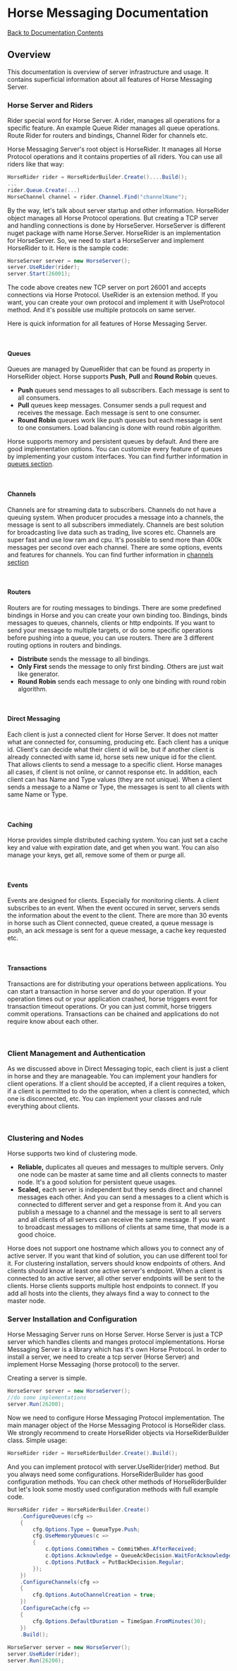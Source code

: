 # Horse Messaging Documentation

[Back to Documentation Contents](README.md)

## Overview

This documentation is overview of server infrastructure and usage.
It contains superficial information about all features of Horse Messaging Server.

### Horse Server and Riders

Rider special word for Horse Server.
A rider, manages all operations for a specific feature.
An example Queue Rider manages all queue operations.
Route Rider for routers and bindings, Channel Rider for channels etc.

Horse Messaging Server's root object is HorseRider.
It manages all Horse Protocol operations and it contains properties of all riders.
You can use all riders like that way:

```cs
HorseRider rider = HorseRiderBuilder.Create()....Build();
...
rider.Queue.Create(...)
HorseChannel channel = rider.Channel.Find("channelName");
```

By the way, let's talk about server startup and other information.
HorseRider object manages all Horse Protocol operations.
But creating a TCP server and handling connections is done by HorseServer.
HorseServer is different nuget package with name Horse.Server.
HorseRider is an implementation for HorseServer.
So, we need to start a HorseServer and implement HorseRider to it.
Here is the sample code:

```cs
HorseServer server = new HorseServer();
server.UseRider(rider);
server.Start(26001);
```

The code above creates new TCP server on port 26001 and accepts connections
via Horse Protocol. UseRider is an extension method.
If you want, you can create your own protocol and implement it with UseProtocol method.
And it's possible use multiple protocols on same server.

Here is quick information for all features of Horse Messaging Server.

<br>

#### Queues

Queues are managed by QueueRider that can be found as property in HorseRider object.
Horse supports **Push**, **Pull** and **Round Robin** queues.
- **Push** queues send messages to all subscribers. Each message is sent to all consumers.
- **Pull** queues keep messages. Consumer sends a pull request and receives the message. Each message is sent to one consumer.
- **Round Robin** queues work like push queues but each message is sent to one consumers. Load balancing is done with round robin algorithm.

Horse supports memory and persistent queues by default. And there are good implementation options.
You can customize every feature of queues by implementing your custom interfaces.
You can find further information in [queues section](queues.md).

<br>

#### Channels

Channels are for streaming data to subscribers. Channels do not have a queuing system.
When producer procudes a message into a channels, the message is sent to all subscribers immediately.
Channels are best solution for broadcasting live data such as trading, live scores etc.
Channels are super fast and use low ram and cpu.
It's possible to send more than 400k messages per second over each channel.
There are some options, events and features for channels.
You can find further information in [channels section](channels.md)

<br>

#### Routers

Routers are for routing messages to bindings.
There are some predefined bindings in Horse and you can create your own binding too.
Bindings, binds messages to queues, channels, clients or http endpoints.
If you want to send your message to multiple targets, or do some specific operations before pushing into a queue,
you can use routers. There are 3 different routing options in routers and bindings.
- **Distribute** sends the message to all bindings.
- **Only First** sends the message to only first binding. Others are just wait like generator.
- **Round Robin** sends each message to only one binding with round robin algorithm.

<br>

#### Direct Messaging

Each client is just a connected client for Horse Server.
It does not matter what are connected for, consuming, producing etc.
Each client has a unique id. Client's can decide what their client id will be,
but if another client is already connected with same id, horse sets new unique id for the client.
That allows clients to send a message to a specific client.
Horse manages all cases, if client is not online, or cannot response etc.
In addition, each client can has Name and Type values (they are not unique).
When a client sends a message to a Name or Type, the messages is sent to all clients with same Name or Type.

<br>

#### Caching

Horse provides simple distributed caching system.
You can just set a cache key and value with expiration date,
and get when you want. You can also manage your keys, get all, remove some of them or purge all.

<br>

#### Events

Events are designed for clients. Especially for monitoring clients.
A client subscribes to an event. When the event occured in server,
servers sends the information about the event to the client.
There are more than 30 events in horse such as
Client connected, queue created, a queue message is push,
an ack message is sent for a queue message,
a cache key requested etc.

<br>

#### Transactions

Transactions are for distributing your operations between applications.
You can start a transaction in horse server and do your operation.
If your operation times out or your application crashed, horse triggers
event for transaction timeout operations. Or you can just commit, horse
triggers commit operations. Transactions can be chained and applications
do not require know about each other.

<br>

### Client Management and Authentication

As we discussed above in Direct Messaging topic, each client is just a client in horse
and they are manageable. You can implement your handlers for client operations.
If a client should be accepted, if a client requires a token, if a client is permitted to do the operation,
when a client is connected, which one is disconnected, etc.
You can implement your classes and rule everything about clients.

<br>

### Clustering and Nodes

Horse supports two kind of clustering mode.
- **Reliable,** duplicates all queues and messages to multiple servers. Only one node can be master at same time and all clients connects to master node. It's a good solution for persistent queue usages.
- **Scaled,** each server is independent but they sends direct and channel messages each other. And you can send a messages to a client which is connected to different server and get a response from it. And you can publish a message to a channel and the message is sent to all servers and all clients of all servers can receive the same message. If you want to broadcast messages to millions of clients at same time, that mode is a good choice.

Horse does not support one hostname which allows you to connect any of active server.
If you want that kind of solution, you can use different tool for it.
For clustering installation, servers should know endpoints of others.
And clients should know at least one active server's endpoint.
When a client is connected to an active server, all other server endpoints will be sent to the clients.
Horse clients supports multiple host endpoints to connect.
If you add all hosts into the clients, they always find a way to connect to the master node.

### Server Installation and Configuration

Horse Messaging Server runs on Horse Server. Horse Server is just a TCP server which handles clients and manges protocol implementations.
Horse Messaging Server is a library which has it's own Horse Protocol.
In order to install a server, we need to create a tcp server (Horse Server) and implement Horse Messaging (horse protocol) to the server.

Creating a server is simple.

```cs
HorseServer server = new HorseServer();
//do some implementations
server.Run(26200);
```

Now we need to configure Horse Messaging Protocol implementation.
The main manager object of the Horse Messaging Protocol is HorseRider class.
We strongly recommend to create HorseRider objects via HorseRiderBuilder class.
Simple usage:

```cs
HorseRider rider = HorseRiderBuilder.Create().Build();
```

And you can implement protocol with server.UseRider(rider) method.
But you always need some configurations. HorseRiderBuilder has good configuration methods.
You can check other methods of HorseRiderBuilder but let's look some mostly used configuration methods with full example code.

```cs
HorseRider rider = HorseRiderBuilder.Create()
    .ConfigureQueues(cfg =>
    {
        cfg.Options.Type = QueueType.Push;
        cfg.UseMemoryQueues(c =>
        {
            c.Options.CommitWhen = CommitWhen.AfterReceived;
            c.Options.Acknowledge = QueueAckDecision.WaitForAcknowledge;
            c.Options.PutBack = PutBackDecision.Regular;
        });
    })
    .ConfigureChannels(cfg =>
    {
        cfg.Options.AutoChannelCreation = true;
    })
    .ConfigureCache(cfg =>
    {
        cfg.Options.DefaultDuration = TimeSpan.FromMinutes(30);
    })
    .Build();
    
HorseServer server = new HorseServer();
server.UseRider(rider);
server.Run(26200);
```
